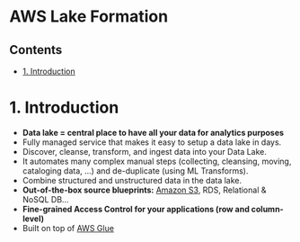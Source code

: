 # AWS Lake Formation <!-- omit in toc -->

## Contents <!-- omit in toc -->

- [1. Introduction](#1-introduction)

# 1. Introduction

- **Data lake = central place to have all your data for analytics purposes**
- Fully managed service that makes it easy to setup a data lake in days.
- Discover, cleanse, transform, and ingest data into your Data Lake.
- It automates many complex manual steps (collecting, cleansing, moving, cataloging data, ...) and de-duplicate (using ML Transforms).
- Combine structured and unstructured data in the data lake.
- **Out-of-the-box source blueprints:** [Amazon S3](/Storage/Amazon%20S3.md), RDS, Relational & NoSQL DB...
- **Fine-grained Access Control for your applications (row and column-level)**
- Built on top of [AWS Glue](AWS%20Glue.md)
